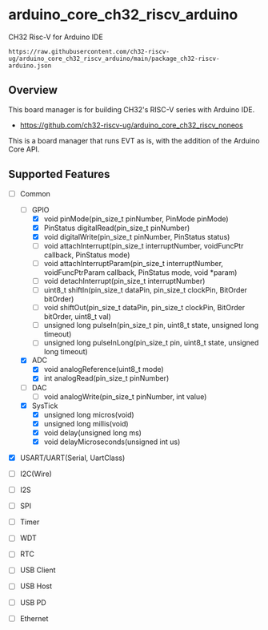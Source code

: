 # arduino_core_ch32_riscv_arduino
CH32 Risc-V for Arduino IDE

```
https://raw.githubusercontent.com/ch32-riscv-ug/arduino_core_ch32_riscv_arduino/main/package_ch32-riscv-arduino.json
```

## Overview

This board manager is for building CH32's RISC-V series with Arduino IDE.

- https://github.com/ch32-riscv-ug/arduino_core_ch32_riscv_noneos

This is a board manager that runs EVT as is, with the addition of the Arduino Core API.

## Supported Features

- [ ] Common
  - [ ] GPIO
    - [x] void pinMode(pin_size_t pinNumber, PinMode pinMode)
    - [x] PinStatus digitalRead(pin_size_t pinNumber)
    - [x] void digitalWrite(pin_size_t pinNumber, PinStatus status)
    - [ ] void attachInterrupt(pin_size_t interruptNumber, voidFuncPtr callback, PinStatus mode)
    - [ ] void attachInterruptParam(pin_size_t interruptNumber, voidFuncPtrParam callback, PinStatus mode, void *param)
    - [ ] void detachInterrupt(pin_size_t interruptNumber)
    - [ ] uint8_t shiftIn(pin_size_t dataPin, pin_size_t clockPin, BitOrder bitOrder)
    - [ ] void shiftOut(pin_size_t dataPin, pin_size_t clockPin, BitOrder bitOrder, uint8_t val)
    - [ ] unsigned long pulseIn(pin_size_t pin, uint8_t state, unsigned long timeout)
    - [ ] unsigned long pulseInLong(pin_size_t pin, uint8_t state, unsigned long timeout)
  - [x] ADC
    - [x] void analogReference(uint8_t mode)
    - [x] int analogRead(pin_size_t pinNumber)
  - [ ] DAC
    - [ ] void analogWrite(pin_size_t pinNumber, int value)
  - [x] SysTick
    - [x] unsigned long micros(void)
    - [x] unsigned long millis(void)
    - [x] void delay(unsigned long ms)
    - [x] void delayMicroseconds(unsigned int us)

- [x] USART/UART(Serial, UartClass)
- [ ] I2C(Wire)
- [ ] I2S
- [ ] SPI
- [ ] Timer
- [ ] WDT
- [ ] RTC
- [ ] USB Client
- [ ] USB Host
- [ ] USB PD
- [ ] Ethernet
 

